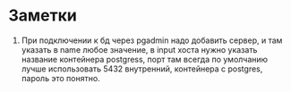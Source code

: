 # Заметки

1. При подключении к бд через pgadmin надо добавить сервер, и там
указать в name любое значение, в input хоста нужно указать
название контейнера postgress, порт там всегда по умолчанию
лучше использовать 5432 внутренний, контейнера с postgres,
пароль это понятно.
